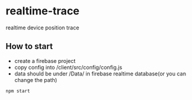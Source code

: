 # realtime-trace
realtime device position trace

## How to start
 - create a firebase project
 - copy config into /client/src/config/config.js
 - data should be under /Data/ in firebase realtime database(or you can change the path)
```sh
npm start
```
